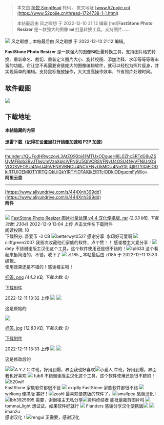 > 本文由 [简悦 SimpRead](http://ksria.com/simpread/) 转码， 原文地址 [www.52pojie.cn](https://www.52pojie.cn/thread-1724738-1-1.html)

> 本帖最后由 风之暇想 于 2022-12-10 21:12 编辑 [md]**FastStone Photo Resizer** 是一款强大的图像 🖼️ 批量转换工具，支持图片......

 ![](https://avatar.52pojie.cn/data/avatar/000/24/34/67_avatar_middle.jpg) 风之暇想 _ 本帖最后由 风之暇想 于 2022-12-10 21:12 编辑_  

**FastStone Photo Resizer** 是一款强大的图像🖼️批量转换工具，支持图片格式转换、重新命名、裁切、重新定义图片大小、旋转视图、添加注释、水印等等等等丰富的功能。它让您不再需要安装庞大的图像编辑软件，就可以轻松为照片瘦身，并实现简单的编辑。支持鼠标拖放操作，大大提高操作效率，节省照片处理时间。

软件截图
----

![](https://bj.bcebos.com/baidu-rmb-video-cover-1/be35cf2a2a58cb7f8e50fe61c28a6460.png)

下载地址
----

#### 本帖隐藏的内容

**迅雷下载（记得在设置里打开镜像加速和 P2P 加速）**

* * *

  
[thunder://QUFodHRwczovL3AtZG93bi41MTUxODgueHl6L0Zhc3RTdG9uZSUyMFBob3RvJTIwUmVzaXplciVFNSU5QiVCRSVFNyU4OSU4NyVFNiU4OSVCOSVFOSU4NyU4RiVFNSVBNCU4NCVFNyU5MCU4NnY0LjQlRTYlQjElODklRTUlOEMlOTYlRTQlQkUlQkYlRTYlOTAlQkElRTclODklODgucmFyWlo=](thunder://QUFodHRwczovL3AtZG93bi41MTUxODgueHl6L0Zhc3RTdG9uZSUyMFBob3RvJTIwUmVzaXplciVFNSU5QiVCRSVFNyU4OSU4NyVFNiU4OSVCOSVFOSU4NyU4RiVFNSVBNCU4NCVFNyU5MCU4NnY0LjQlRTYlQjElODklRTUlOEMlOTYlRTQlQkUlQkYlRTYlOTAlQkElRTclODklODgucmFyWlo=)  
**阿里云盘**

* * *

  
[https://www.aliyundrive.com/s/444Xnh399dd](https://www.aliyundrive.com/s/444Xnh399dd)  
**附件**  

* * *

 ![](https://static.52pojie.cn/static/image/filetype/rar.gif) [FastStone Photo Resizer 图片批量处理 v4.4 汉化便携版. rar](forum.php?mod=attachment&aid=MjU3Nzc4OHwzMWZhYWE3YnwxNjcwODAzNTMzfDEwMDI4MzR8MTcyNDczOA%3D%3D) _(2.03 MB, 下载次数: 2304)_ 2022-12-9 13:04 上传 点击文件名下载附件  
阅读权限: 10  
下载积分: 吾爱币 -2 CB ![](https://avatar.52pojie.cn/data/avatar/000/98/16/54_avatar_middle.jpg)betterwyt0527 感谢分享  水印好可爱啊 ![](https://avatar.52pojie.cn/images/noavatar_middle.gif) cliffgreen2007 我首次收藏他们家族的软件，点个赞！！ 感谢楼主大爱分享！![](https://avatar.52pojie.cn/data/avatar/000/05/47/69_avatar_middle.jpg)dety 不错谢谢版主汉化这个工具，这个软件使用还是很不错的！![](https://avatar.52pojie.cn/images/noavatar_middle.gif)tpl633 这个看起来挺简洁的，不错，收下了 ![](https://avatar.52pojie.cn/data/avatar/000/18/15/45_avatar_middle.jpg) zt185 _ 本帖最后由 zt185 于 2022-12-11 13:33 编辑_  
使用效果还是不错的！感谢楼主哦！

[标签. png](forum.php?mod=attachment&aid=MjU3ODM3MnwyNmYxNTc1YnwxNjcwODAzNTMzfDEwMDI4MzR8MTcyNDczOA%3D%3D&nothumb=yes) _(44.3 KB, 下载次数: 0)_

[下载附件](forum.php?mod=attachment&aid=MjU3ODM3MnwyNmYxNTc1YnwxNjcwODAzNTMzfDEwMDI4MzR8MTcyNDczOA%3D%3D&nothumb=yes)

2022-12-11 13:32 上传 [![](https://static.52pojie.cn/static/image/common/rleft.gif)](javascript:;) [![](https://static.52pojie.cn/static/image/common/rright.gif)](javascript:;)

这是原始的

![](https://attach.52pojie.cn/forum/202212/11/133243ok56h0k5comteth6.png)

[标签. jpg](forum.php?mod=attachment&aid=MjU3ODM3M3xlYTQ3OWZhNHwxNjcwODAzNTMzfDEwMDI4MzR8MTcyNDczOA%3D%3D&nothumb=yes) _(12.83 KB, 下载次数: 0)_

[下载附件](forum.php?mod=attachment&aid=MjU3ODM3M3xlYTQ3OWZhNHwxNjcwODAzNTMzfDEwMDI4MzR8MTcyNDczOA%3D%3D&nothumb=yes)

2022-12-11 13:33 上传 [![](https://static.52pojie.cn/static/image/common/rleft.gif)](javascript:;) [![](https://static.52pojie.cn/static/image/common/rright.gif)](javascript:;)

这是修改后的

![](https://attach.52pojie.cn/forum/202212/11/133317zouooohyb99b1m1z.jpg)![](https://avatar.52pojie.cn/images/noavatar_middle.gif)A.Y.Z.C 牛班，好用到爆，界面我也好喜欢![](https://avatar.52pojie.cn/images/noavatar_middle.gif)小爱人 牛班，好用到爆，界面我也好喜欢 ![](https://avatar.52pojie.cn/images/noavatar_middle.gif) fub8 不错谢谢版主汉化这个工具，这个软件使用还是很不错的！![](https://avatar.52pojie.cn/images/noavatar_middle.gif)520wlf  
FastStone 家族软件都很不错 ![](https://avatar.52pojie.cn/data/avatar/000/19/00/93_avatar_middle.jpg) cxqdly FastStone 家族软件都很不错 ![](https://avatar.52pojie.cn/data/avatar/000/70/96/89_avatar_middle.jpg) weliong 便携版 甚好！![](https://avatar.52pojie.cn/data/avatar/000/30/75/30_avatar_middle.jpg)zoshl 最喜欢便携版的软件了，![](https://avatar.52pojie.cn/data/avatar/001/60/36/83_avatar_middle.jpg)smallpea 感谢汉化！![](https://avatar.52pojie.cn/images/noavatar_middle.gif)lbh3925695 需要，谢谢楼主无私分享![](https://avatar.52pojie.cn/images/noavatar_middle.gif)资料终结者 能批量裁剪图片吗 ![](https://avatar.52pojie.cn/images/noavatar_middle.gif) tommai_light 想试试，如果软件好就行 ![](https://avatar.52pojie.cn/images/noavatar_middle.gif) Flanders 感谢分享汉化便携版![](https://static.52pojie.cn/static/image/smiley/default/handshake.gif) ![](https://avatar.52pojie.cn/images/noavatar_middle.gif) iman2u  
感谢汉化！![](https://avatar.52pojie.cn/images/noavatar_middle.gif)rengui 正需要，感谢汉化